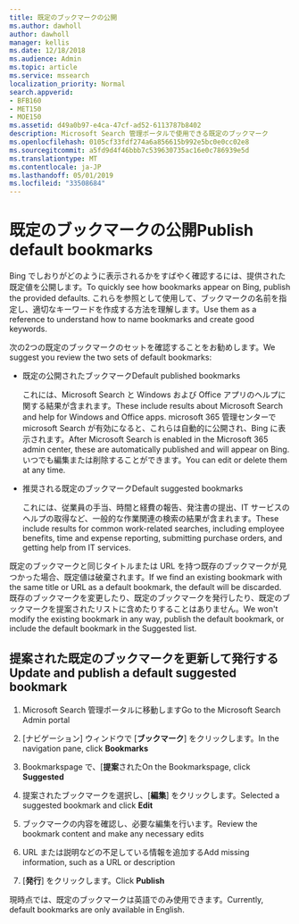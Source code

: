 ```yaml
---
title: 既定のブックマークの公開
ms.author: dawholl
author: dawholl
manager: kellis
ms.date: 12/18/2018
ms.audience: Admin
ms.topic: article
ms.service: mssearch
localization_priority: Normal
search.appverid:
- BFB160
- MET150
- MOE150
ms.assetid: d49a0b97-e4ca-47cf-ad52-6113787b8402
description: Microsoft Search 管理ポータルで使用できる既定のブックマーク
ms.openlocfilehash: 0105cf33fdf274a6a856615b992e5bc0e0cc02e8
ms.sourcegitcommit: a5fd9d4f46bbb7c539630735ac16e0c786939e5d
ms.translationtype: MT
ms.contentlocale: ja-JP
ms.lasthandoff: 05/01/2019
ms.locfileid: "33508684"
---
```

# <a name="publish-default-bookmarks"></a><span data-ttu-id="852fc-103">既定のブックマークの公開</span><span class="sxs-lookup"><span data-stu-id="852fc-103">Publish default bookmarks</span></span>

<span data-ttu-id="852fc-104">Bing でしおりがどのように表示されるかをすばやく確認するには、提供された既定値を公開します。</span><span class="sxs-lookup"><span data-stu-id="852fc-104">To quickly see how bookmarks appear on Bing, publish the provided defaults.</span></span> <span data-ttu-id="852fc-105">これらを参照として使用して、ブックマークの名前を指定し、適切なキーワードを作成する方法を理解します。</span><span class="sxs-lookup"><span data-stu-id="852fc-105">Use them as a reference to understand how to name bookmarks and create good keywords.</span></span>
  
<span data-ttu-id="852fc-106">次の2つの既定のブックマークのセットを確認することをお勧めします。</span><span class="sxs-lookup"><span data-stu-id="852fc-106">We suggest you review the two sets of default bookmarks:</span></span>
  
- <span data-ttu-id="852fc-107">既定の公開されたブックマーク</span><span class="sxs-lookup"><span data-stu-id="852fc-107">Default published bookmarks</span></span>
    
    <span data-ttu-id="852fc-108">これには、Microsoft Search と Windows および Office アプリのヘルプに関する結果が含まれます。</span><span class="sxs-lookup"><span data-stu-id="852fc-108">These include results about Microsoft Search and help for Windows and Office apps.</span></span> <span data-ttu-id="852fc-109">microsoft 365 管理センターで microsoft Search が有効になると、これらは自動的に公開され、Bing に表示されます。</span><span class="sxs-lookup"><span data-stu-id="852fc-109">After Microsoft Search is enabled in the Microsoft 365 admin center, these are automatically published and will appear on Bing.</span></span> <span data-ttu-id="852fc-110">いつでも編集または削除することができます。</span><span class="sxs-lookup"><span data-stu-id="852fc-110">You can edit or delete them at any time.</span></span>
    
- <span data-ttu-id="852fc-111">推奨される既定のブックマーク</span><span class="sxs-lookup"><span data-stu-id="852fc-111">Default suggested bookmarks</span></span>
    
    <span data-ttu-id="852fc-112">これには、従業員の手当、時間と経費の報告、発注書の提出、IT サービスのヘルプの取得など、一般的な作業関連の検索の結果が含まれます。</span><span class="sxs-lookup"><span data-stu-id="852fc-112">These include results for common work-related searches, including employee benefits, time and expense reporting, submitting purchase orders, and getting help from IT services.</span></span>
    
<span data-ttu-id="852fc-113">既定のブックマークと同じタイトルまたは URL を持つ既存のブックマークが見つかった場合、既定値は破棄されます。</span><span class="sxs-lookup"><span data-stu-id="852fc-113">If we find an existing bookmark with the same title or URL as a default bookmark, the default will be discarded.</span></span> <span data-ttu-id="852fc-114">既存のブックマークを変更したり、既定のブックマークを発行したり、既定のブックマークを提案されたリストに含めたりすることはありません。</span><span class="sxs-lookup"><span data-stu-id="852fc-114">We won't modify the existing bookmark in any way, publish the default bookmark, or include the default bookmark in the Suggested list.</span></span>
  
## <a name="update-and-publish-a-default-suggested-bookmark"></a><span data-ttu-id="852fc-115">提案された既定のブックマークを更新して発行する</span><span class="sxs-lookup"><span data-stu-id="852fc-115">Update and publish a default suggested bookmark</span></span>

1. <span data-ttu-id="852fc-116">Microsoft Search 管理ポータルに移動します</span><span class="sxs-lookup"><span data-stu-id="852fc-116">Go to the Microsoft Search Admin portal</span></span>
    
2. <span data-ttu-id="852fc-117">[ナビゲーション] ウィンドウで [**ブックマーク**] をクリックします。</span><span class="sxs-lookup"><span data-stu-id="852fc-117">In the navigation pane, click **Bookmarks**</span></span>
    
3. <span data-ttu-id="852fc-118">Bookmarkspage で、[**提案**された</span><span class="sxs-lookup"><span data-stu-id="852fc-118">On the Bookmarkspage, click **Suggested**</span></span>
    
4. <span data-ttu-id="852fc-119">提案されたブックマークを選択し、[**編集**] をクリックします。</span><span class="sxs-lookup"><span data-stu-id="852fc-119">Selected a suggested bookmark and click **Edit**</span></span>
    
5. <span data-ttu-id="852fc-120">ブックマークの内容を確認し、必要な編集を行います。</span><span class="sxs-lookup"><span data-stu-id="852fc-120">Review the bookmark content and make any necessary edits</span></span>
    
6. <span data-ttu-id="852fc-121">URL または説明などの不足している情報を追加する</span><span class="sxs-lookup"><span data-stu-id="852fc-121">Add missing information, such as a URL or description</span></span>
    
7. <span data-ttu-id="852fc-122">[**発行**] をクリックします。</span><span class="sxs-lookup"><span data-stu-id="852fc-122">Click **Publish**</span></span>
    
<span data-ttu-id="852fc-123">現時点では、既定のブックマークは英語でのみ使用できます。</span><span class="sxs-lookup"><span data-stu-id="852fc-123">Currently, default bookmarks are only available in English.</span></span> 

  

